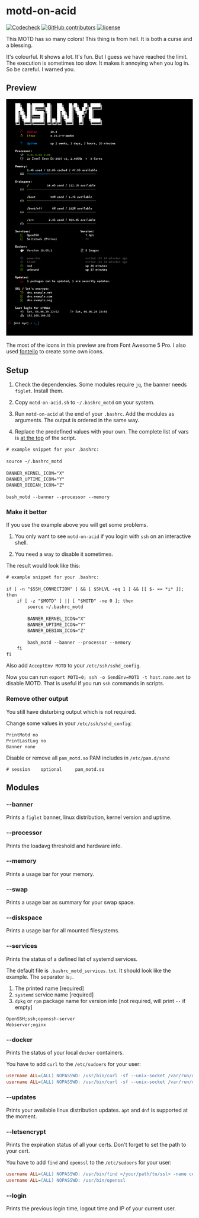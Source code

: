 # motd-on-acid

[![Codecheck](https://github.com/x70b1/motd-on-acid/workflows/Codecheck/badge.svg?branch=master)](https://github.com/x70b1/motd-on-acid/actions)
[![GitHub contributors](https://img.shields.io/github/contributors/x70b1/motd-on-acid.svg)](https://github.com/x70b1/motd-on-acid/graphs/contributors)
[![license](https://img.shields.io/github/license/x70b1/motd-on-acid.svg)](https://github.com/x70b1/motd-on-acid/blob/master/LICENSE)

This MOTD has so many colors! This thing is from hell.
It is both a curse and a blessing.

It's colourful. It shows a lot. It's fun.
But I guess we have reached the limit.
The execution is sometimes too slow.
It makes it annoying when you log in.
So be careful.
I warned you.


## Preview

![motd-on-acid](preview.png)

The most of the icons in this preview are from Font Awesome 5 Pro.
I also used [fontello](http://fontello.com/) to create some own icons.


## Setup

1. Check the dependencies.
Some modules require `jq`, the banner needs `figlet`.
Install them.

2. Copy `motd-on-acid.sh` to `~/.bashrc_motd` on your system.

3. Run `motd-on-acid` at the end of your `.bashrc`.
Add the modules as arguments.
The output is ordered in the same way.

4. Replace the predefined values with your own.
The complete list of vars is [at the top](motd-on-acid.sh#L4) of the script.

```
# example snippet for your .bashrc:

source ~/.bashrc_motd

BANNER_KERNEL_ICON="X"
BANNER_UPTIME_ICON="Y"
BANNER_DEBIAN_ICON="Z"

bash_motd --banner --processor --memory
```


### Make it better

If you use the example above you will get some problems.

1. You only want to see `motd-on-acid` if you login with `ssh` on an interactive shell.

2. You need a way to disable it sometimes.

The result would look like this:

```
# example snippet for your .bashrc:

if [ -n "$SSH_CONNECTION" ] && [ $SHLVL -eq 1 ] && [[ $- == *i* ]]; then
    if [ -z "$MOTD" ] || [ "$MOTD" -ne 0 ]; then
        source ~/.bashrc_motd

        BANNER_KERNEL_ICON="X"
        BANNER_UPTIME_ICON="Y"
        BANNER_DEBIAN_ICON="Z"

        bash_motd --banner --processor --memory
    fi
fi
```

Also add `AcceptEnv MOTD` to your `/etc/ssh/sshd_config`.

Now you can run `export MOTD=0; ssh -o SendEnv=MOTD -t host.name.net` to disable MOTD.
That is useful if you run `ssh` commands in scripts.


### Remove other output

You still have disturbing output which is not required.

Change some values in your `/etc/ssh/sshd_config`:

```
PrintMotd no
PrintLastLog no
Banner none
```

Disable or remove all `pam_motd.so` PAM includes in `/etc/pam.d/sshd`

```
# session    optional     pam_motd.so
```


## Modules

### --banner

Prints a `figlet` banner, linux distribution, kernel version and uptime.


### --processor

Prints the loadavg threshold and hardware info.


### --memory

Prints a usage bar for your memory.


### --swap

Prints a usage bar as summary for your swap space.


### --diskspace

Prints a usage bar for all mounted filesystems.


### --services

Prints the status of a defined list of systemd services.

The default file is `.bashrc_motd_services.txt`.
It should look like the example. The separator is`;`.

1. The printed name [required]
2. `systemd` service name [required]
3. `dpkg` or `rpm` package name for version info [not required, will print `--` if empty]

```
OpenSSH;ssh;openssh-server
Webserver;nginx
```


### --docker

Prints the status of your local `docker` containers.

You have to add `curl` to the `/etc/sudoers` for your user:

```ini
username ALL=(ALL) NOPASSWD: /usr/bin/curl -sf --unix-socket /var/run/docker.sock http\:/v1.40/info
username ALL=(ALL) NOPASSWD: /usr/bin/curl -sf --unix-socket /var/run/docker.sock http\:/v1.40/containers/json?all=true
```


### --updates

Prints your available linux distribution updates.
`apt` and `dnf` is supported at the moment.


### --letsencrypt

Prints the expiration status of all your certs.
Don't forget to set the path to your cert.

You have to add `find` and `openssl` to the `/etc/sudoers` for your user:

```ini
username ALL=(ALL) NOPASSWD: /usr/bin/find </your/path/to/ssl> -name cert.pem
username ALL=(ALL) NOPASSWD: /usr/bin/openssl
```


### --login

Prints the previous login time, logout time and IP of your current user.
